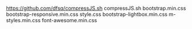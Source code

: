 https://github.com/dfsq/compressJS.sh
compressJS.sh bootstrap.min.css bootstrap-responsive.min.css style.css bootstrap-lightbox.min.css m-styles.min.css font-awesome.min.css 
